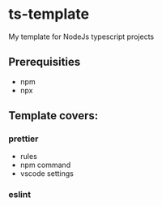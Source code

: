 # ts-template

My template for NodeJs typescript projects

## Prerequisities

- npm
- npx

## Template covers:

### prettier

- rules
- npm command
- vscode settings

### eslint
